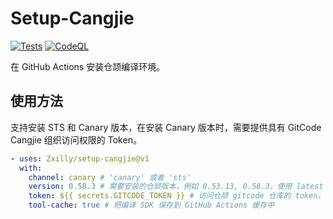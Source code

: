 # Setup-Cangjie

[![Tests](https://github.com/Zxilly/setup-cangjie/actions/workflows/test.yml/badge.svg)](https://github.com/Zxilly/setup-cangjie/actions/workflows/test.yml)
[![CodeQL](https://github.com/Zxilly/setup-cangjie/actions/workflows/codeql.yml/badge.svg)](https://github.com/Zxilly/setup-cangjie/actions/workflows/codeql.yml)

在 GitHub Actions 安装仓颉编译环境。

## 使用方法

支持安装 STS 和 Canary 版本，在安装 Canary 版本时，需要提供具有 GitCode Cangjie 组织访问权限的 Token。

```yaml
- uses: Zxilly/setup-cangjie@v1
  with:
    channel: canary # 'canary' 或者 'sts'
    version: 0.58.3 # 需要安装的仓颉版本，例如 0.53.13, 0.58.3，使用 latest 表示最新版，默认为 auto
    token: ${{ secrets.GITCODE_TOKEN }} # 访问仓颉 gitcode 仓库的 token，使用 canary 通道时必须提供
    tool-cache: true # 把编译 SDK 保存到 GitHub Actions 缓存中
```
